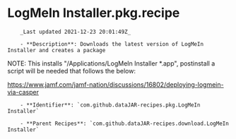 # LogMeIn Installer.pkg.recipe

        _Last updated 2021-12-23 20:01:49Z_

        - **Description**: Downloads the latest version of LogMeIn Installer and creates a package

NOTE: This installs "/Applications/LogMeIn Installer *.app", postinstall a script will be needed that follows the below:

https://www.jamf.com/jamf-nation/discussions/16802/deploying-logmein-via-casper

        - **Identifier**: `com.github.dataJAR-recipes.pkg.LogMeIn Installer`

        - **Parent Recipes**: `com.github.dataJAR-recipes.download.LogMeIn Installer`
